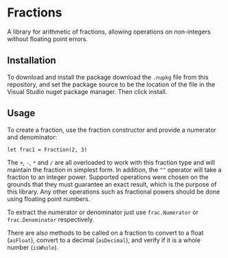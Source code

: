 # Fractions

A library for arithmetic of fractions, allowing operations on non-integers without floating point errors.

## Installation

To download and install the package download the `.nupkg` file from this repository, and set the package source to be the location of the file in the Visual Studio nuget package manager. Then click install.

## Usage

To create a fraction, use the fraction constructor and provide a numerator and denominator:

`let frac1 = Fraction(2, 3)`

The `+`, `-`, `*` and `/` are all overloaded to work with this fraction type and will maintain the fraction in simplest form. In addition, the `^^` operator will take a fraction to an integer power. Supported operations were chosen on the grounds that they must guarantee an exact result, which is the purpose of this library. Any other operations such as fractional powers should be done using floating point numbers.

To extract the numerator or denominator just use `frac.Numerator` or `frac.Denominator` respectively.

There are also methods to be called on a fraction to convert to a float (`asFloat`), convert to a decimal (`asDecimal`), and verify if it is a whole number (`isWhole`).
